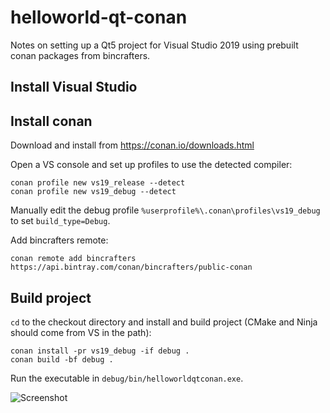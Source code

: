# helloworld-qt-conan

Notes on setting up a Qt5 project for Visual Studio 2019 using prebuilt conan packages from bincrafters.

## Install Visual Studio

## Install conan

Download and install from https://conan.io/downloads.html

Open a VS console and set up profiles to use the detected compiler:

    conan profile new vs19_release --detect
    conan profile new vs19_debug --detect

Manually edit the debug profile `%userprofile%\.conan\profiles\vs19_debug` to set `build_type=Debug`.

Add bincrafters remote:

    conan remote add bincrafters https://api.bintray.com/conan/bincrafters/public-conan

## Build project

`cd` to the checkout directory and install and build project (CMake and Ninja should come from VS in the path):

    conan install -pr vs19_debug -if debug .
    conan build -bf debug .

Run the executable in `debug/bin/helloworldqtconan.exe`.

![Screenshot](https://rkibria.github.io/images/helloworldqtconan.png)
